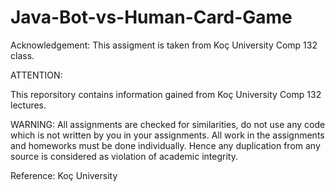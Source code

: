 # Java-Bot-vs-Human-Card-Game

Acknowledgement: This assigment is taken from Koç University Comp 132 class.

ATTENTION:

This reporsitory contains information gained from Koç University Comp 132 lectures.

WARNING: All assignments are checked for similarities, do not use any code which is not written by you in your assignments. All work in the assignments and homeworks must be done individually. Hence any duplication from any source is considered as violation of academic integrity.

Reference: Koç University

